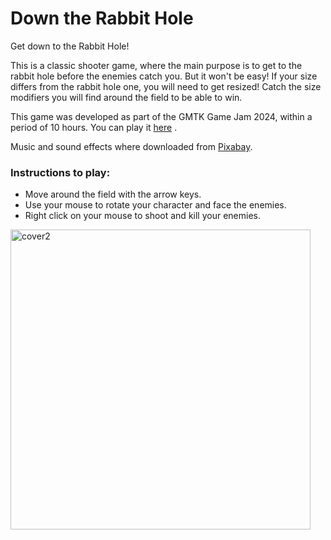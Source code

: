 # Down the Rabbit Hole

Get down to the Rabbit Hole!

This is a classic shooter game, where the main purpose is to get to the rabbit hole before the enemies catch you. But it won't be easy! If your size differs from the rabbit hole one, you will need to get resized! Catch the size modifiers you will find around the field to be able to win.

This game was developed as part of the GMTK Game Jam 2024, within a period of 10 hours. You can play it [here](https://gedixiv.itch.io/down-to-the-rabbit-hole) .

Music and sound effects where downloaded from [Pixabay](https://pixabay.com/).

### Instructions to play:

- Move around the field with the arrow keys.
- Use your mouse to rotate your character and face the enemies.
- Right click on your mouse to shoot and kill your enemies.

<img width="480" alt="cover2" src="https://github.com/user-attachments/assets/07a7b3e9-bdc1-4593-9dfe-8ce3adc82fa4">

